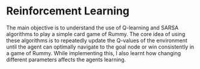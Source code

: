 # Reinforcement Learning
The main objective is to understand the use of Q-learning and SARSA algorithms to play a simple card game of Rummy. The core idea of using these algorithms is to repeatedly update the Q-values of the environment until the agent can optimally navigate to the goal node or win consistently in a game of Rummy. While implementing this, I also learnt how changing different parameters affects the agents learning.
